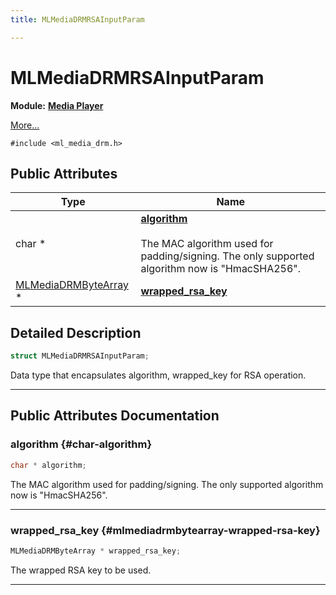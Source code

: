 ```yaml
---
title: MLMediaDRMRSAInputParam

---
```


# MLMediaDRMRSAInputParam

**Module:** **[Media Player](/versioned_docs/version-14-Jun-2023/api-ref/api/Modules/group___media_player/group___media_player.md)**



 [More...](#detailed-description)


`#include <ml_media_drm.h>`

## Public Attributes

| Type           | Name           |
| -------------- | -------------- |
| char * | **[algorithm](/versioned_docs/version-14-Jun-2023/api-ref/api/Modules/group___media_player/struct_m_l_media_d_r_m_r_s_a_input_param.md#char-algorithm)** <br></br>The MAC algorithm used for padding/signing. The only supported algorithm now is "HmacSHA256".  |
| [MLMediaDRMByteArray](/versioned_docs/version-14-Jun-2023/api-ref/api/Modules/group___media_player/struct_m_l_media_d_r_m_byte_array.md) * | **[wrapped_rsa_key](/versioned_docs/version-14-Jun-2023/api-ref/api/Modules/group___media_player/struct_m_l_media_d_r_m_r_s_a_input_param.md#mlmediadrmbytearray-wrapped-rsa-key)**  |

## Detailed Description

```cpp
struct MLMediaDRMRSAInputParam;
```


Data type that encapsulates algorithm, wrapped_key for RSA operation. 





-----------
## Public Attributes Documentation

### algorithm {#char-algorithm}

```cpp
char * algorithm;
```

The MAC algorithm used for padding/signing. The only supported algorithm now is "HmacSHA256". 





-----------

### wrapped_rsa_key {#mlmediadrmbytearray-wrapped-rsa-key}

```cpp
MLMediaDRMByteArray * wrapped_rsa_key;
```


The wrapped RSA key to be used. 





-----------

